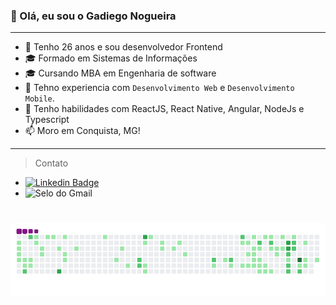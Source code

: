 ### 👋 Olá, eu sou o Gadiego Nogueira

___________________________________

- 👀 Tenho 26 anos e sou desenvolvedor Frontend
- 🎓 Formado em Sistemas de Informações
- 🎓 Cursando MBA em Engenharia de software
- 💞️ Tehno experiencia com `Desenvolvimento Web` e `Desenvolvimento Mobile`.
- 🛂 Tenho habilidades com ReactJS, React Native, Angular, NodeJs e Typescript
- 📫 Moro em Conquista, MG!

___________________________________

> Contato

* [![ Linkedin Badge ](https://img.shields.io/badge/-Linkedin-blue?style=flat-square&logo=Linkedin&logoColor=white&link=https://www.linkedin.com/in/gadiego-nogueira-128248120/)](https://www.linkedin.com/in/gadiego-nogueira-128248120/)
* ![ Selo do Gmail ](https://img.shields.io/badge/-ngadiego@gmail.com-c14438?style=flat-square&logo=Gmail&logoColor=white&link=mailto:ngadiego@gmail.com)

# ![snake gif](https://github.com/GadiegoN/GadiegoN/blob/output/github-contribution-grid-snake.gif)
